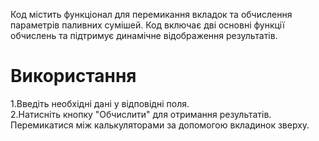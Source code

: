 Код містить функціонал для перемикання вкладок та обчислення параметрів паливних сумішей. Код включає дві основні функції обчислень та підтримує динамічне відображення результатів.
# Використання
1.Введіть необхідні дані у відповідні поля. <br />
2.Натисніть кнопку "Обчислити" для отримання результатів.<br />
Перемикатися між калькуляторами за допомогою вкладинок зверху.

